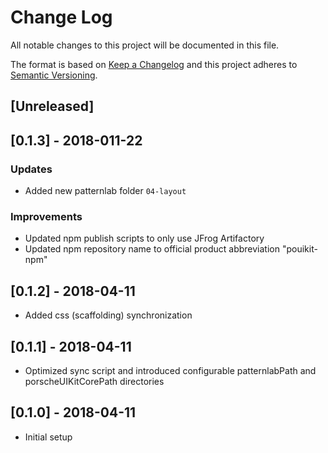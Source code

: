 # Change Log

All notable changes to this project will be documented in this file.

The format is based on [Keep a Changelog](http://keepachangelog.com/)
and this project adheres to [Semantic Versioning](http://semver.org/).

## [Unreleased]

## [0.1.3] - 2018-011-22

### Updates
* Added new patternlab folder `04-layout`

### Improvements
* Updated npm publish scripts to only use JFrog Artifactory
* Updated npm repository name to official product abbreviation "pouikit-npm"

## [0.1.2] - 2018-04-11
* Added css (scaffolding) synchronization

## [0.1.1] - 2018-04-11
* Optimized sync script and introduced configurable patternlabPath and porscheUIKitCorePath directories

## [0.1.0] - 2018-04-11
* Initial setup
